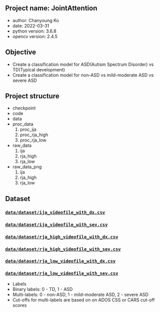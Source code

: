 ## Project name: JointAttention
* author: Chanyoung Ko
* date: 2022-03-31
* python version: 3.6.8
* opencv version: 2.4.5

## Objective
- Create a classification model for ASD(Autism Spectrum Disorder) vs TD(Typical development)
- Create a classification model for non-ASD vs mild-moderate ASD vs severe ASD

## Project structure
* checkpoint
* code
* data
* proc_data
    1. proc_ija
    2. proc_rja_high
    3. proc_rja_low
* raw_data
    1. ija
    2. rja_high
    3. rja_low 
* raw_data_png
    1. ija
    2. rja_high
    3. rja_low

## Dataset
### [`data/dataset/ija_videofile_with_dx.csv`](data/dataset/ija_videofile_with_dx.csv)
### [`data/dataset/ija_videofile_with_sev.csv`](data/dataset/ija_videofile_with_sev.csv)
### [`data/dataset/rja_high_videofile_with_dx.csv`](data/dataset/rja_high_videofile_with_dx.csv)
### [`data/dataset/rja_high_videofile_with_sev.csv`](data/dataset/rja_high_videofile_with_sev.csv)
### [`data/dataset/rja_low_videofile_with_dx.csv`](data/dataset/rja_low_videofile_with_dx.csv)
### [`data/dataset/rja_low_videofile_with_sev.csv`](data/dataset/rja_low_videofile_with_sev.csv)
         
* Labels
* Binary labels: 0 - TD, 1 - ASD
* Multi-labels: 0 - non-ASD, 1 - mild-moderate ASD, 2 - severe ASD
* Cut-offs for multi-labels are based on on ADOS CSS or CARS cut-off scores
